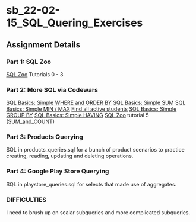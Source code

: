 # sb_22-02-15_SQL_Quering_Exercises

## Assignment Details
### Part 1: SQL Zoo
[SQL Zoo](https://sqlzoo.net/) Tutorials 0 - 3

### Part 2: More SQL via Codewars
[SQL Basics: Simple WHERE and ORDER BY](https://www.codewars.com/kata/sql-basics-simple-where-and-order-by/train/sql)
[SQL Basics: Simple SUM](https://www.codewars.com/kata/58110da0009b4f7ef80000ad/train/sql)
[SQL Basics: Simple MIN / MAX](https://www.codewars.com/kata/sql-basics-simple-min-slash-max/train/sql)
[Find all active students](https://www.codewars.com/kata/1-find-all-active-students/train/sql)
[SQL Basics: Simple GROUP BY](https://www.codewars.com/kata/sql-basics-simple-group-by/train/sql)
[SQL Basics: Simple HAVING](https://www.codewars.com/kata/sql-basics-simple-having/train/sql)
[SQL Zoo](https://sqlzoo.net/wiki/SUM_and_COUNT) tutorial 5 (SUM_and_COUNT)

### Part 3: Products Querying
SQL in products_queries.sql for a bunch of product scenarios to practice creating, reading, updating and deleting operations.

### Part 4: Google Play Store Querying
SQL in playstore_queries.sql for selects that made use of aggregates.

### DIFFICULTIES 
I need to brush up on scalar subqueries and more complicated subqueries. 
